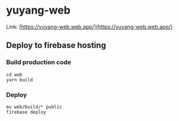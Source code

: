 # yuyang-web

Link: [https://yuyang-web.web.app/](https://yuyang-web.web.app/)

## Deploy to firebase hosting

### Build production code
```
cd web
yarn build
```

### Deploy
```
mv web/build/* public
firebase deploy
```